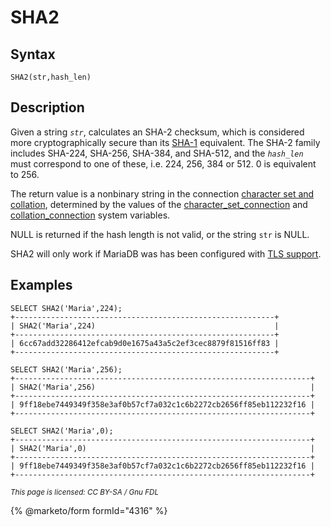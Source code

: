 # SHA2

## Syntax

```
SHA2(str,hash_len)
```

## Description

Given a string _`str`_, calculates an SHA-2 checksum, which is considered more cryptographically secure than its [SHA-1](sha1.md) equivalent. The SHA-2 family includes SHA-224, SHA-256, SHA-384, and SHA-512, and the _`hash_len`_ must correspond to one of these, i.e. 224, 256, 384 or 512. 0 is equivalent to 256.

The return value is a nonbinary string in the connection [character set and collation](../../../data-types/string-data-types/character-sets/), determined by the values of the [character\_set\_connection](../../../../ha-and-performance/optimization-and-tuning/system-variables/server-system-variables.md#character_set_connection) and [collation\_connection](../../../../ha-and-performance/optimization-and-tuning/system-variables/server-system-variables.md#collation_connection) system variables.

NULL is returned if the hash length is not valid, or the string `str` is NULL.

SHA2 will only work if MariaDB was has been configured with [TLS support](../../../../security/securing-mariadb/securing-mariadb-encryption/data-in-transit-encryption/secure-connections-overview.md).

## Examples

```
SELECT SHA2('Maria',224);
+----------------------------------------------------------+
| SHA2('Maria',224)                                        |
+----------------------------------------------------------+
| 6cc67add32286412efcab9d0e1675a43a5c2ef3cec8879f81516ff83 |
+----------------------------------------------------------+

SELECT SHA2('Maria',256);
+------------------------------------------------------------------+
| SHA2('Maria',256)                                                |
+------------------------------------------------------------------+
| 9ff18ebe7449349f358e3af0b57cf7a032c1c6b2272cb2656ff85eb112232f16 |
+------------------------------------------------------------------+

SELECT SHA2('Maria',0);
+------------------------------------------------------------------+
| SHA2('Maria',0)                                                  |
+------------------------------------------------------------------+
| 9ff18ebe7449349f358e3af0b57cf7a032c1c6b2272cb2656ff85eb112232f16 |
+------------------------------------------------------------------+
```

<sub>_This page is licensed: CC BY-SA / Gnu FDL_</sub>

{% @marketo/form formId="4316" %}
